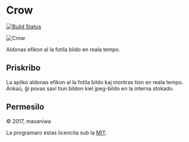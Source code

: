 Crow
===

[![Build Status](https://travis-ci.org/masaniwasdp/Crow.svg?branch=master)](https://travis-ci.org/masaniwasdp/Crow)

![Crow](https://masaniwasdp.github.io/Crow/Screenshot.png)

Aldonas efikon al la fotila bildo en reala tempo.

## Priskribo
La apliko aldonas efikon al la fotila bildo kaj montras tion en reala tempo.
Ankaŭ, ĝi povas savi tiun bildon kiel jpeg-bildo en la interna stokado.

## Permesilo
© 2017, masaniwa

La programaro estas licencita sub la [MIT](https://github.com/masaniwasdp/Crow/blob/master/LICENCE).
